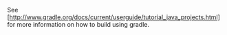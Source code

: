See [http://www.gradle.org/docs/current/userguide/tutorial_java_projects.html] for more information on
how to build using gradle.
